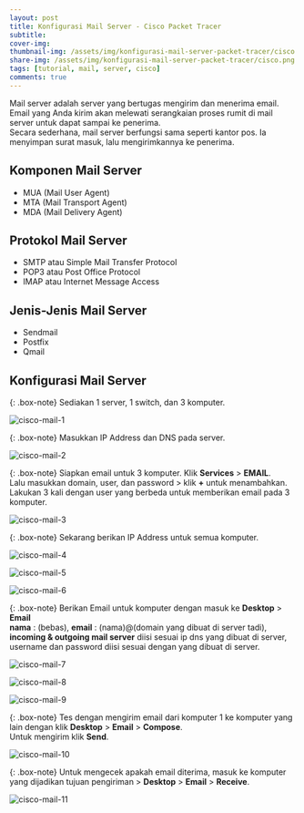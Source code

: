 ```yaml
---
layout: post
title: Konfigurasi Mail Server - Cisco Packet Tracer
subtitle: 
cover-img: 
thumbnail-img: /assets/img/konfigurasi-mail-server-packet-tracer/cisco.png
share-img: /assets/img/konfigurasi-mail-server-packet-tracer/cisco.png
tags: [tutorial, mail, server, cisco]
comments: true
---
```


Mail server adalah server yang bertugas mengirim dan menerima email. Email yang Anda kirim akan melewati serangkaian proses rumit di mail server untuk dapat sampai ke penerima.  
Secara sederhana, mail server berfungsi sama seperti kantor pos. Ia menyimpan surat masuk, lalu mengirimkannya ke penerima. 

## Komponen Mail Server

- MUA (Mail User Agent)
- MTA (Mail Transport Agent) 
- MDA (Mail Delivery Agent)

## Protokol Mail Server

- SMTP atau Simple Mail Transfer Protocol 
- POP3 atau Post Office Protocol 
- IMAP atau Internet Message Access

## Jenis-Jenis Mail Server

- Sendmail
- Postfix
- Qmail

## Konfigurasi Mail Server

{: .box-note}
Sediakan 1 server, 1 switch, dan 3 komputer.

![cisco-mail-1](/assets/img/konfigurasi-mail-server-packet-tracer/cisco-mail-1.png)

{: .box-note}
Masukkan IP Address dan DNS pada server.

![cisco-mail-2](/assets/img/konfigurasi-mail-server-packet-tracer/cisco-mail-2.png)

{: .box-note}
Siapkan email untuk 3 komputer. Klik **Services** > **EMAIL**.  
Lalu masukkan domain, user, dan password > klik **+** untuk menambahkan.  
Lakukan 3 kali dengan user yang berbeda untuk memberikan email pada 3 komputer.

![cisco-mail-3](/assets/img/konfigurasi-mail-server-packet-tracer/cisco-mail-3.png)

{: .box-note}
Sekarang berikan IP Address untuk semua komputer.

![cisco-mail-4](/assets/img/konfigurasi-mail-server-packet-tracer/cisco-mail-4.png)

![cisco-mail-5](/assets/img/konfigurasi-mail-server-packet-tracer/cisco-mail-5.png)

![cisco-mail-6](/assets/img/konfigurasi-mail-server-packet-tracer/cisco-mail-6.png)

{: .box-note}
Berikan Email untuk komputer dengan masuk ke **Desktop** > **Email**  
**nama** : (bebas), **email** : (nama)@(domain yang dibuat di server tadi),  
**incoming & outgoing mail server** diisi sesuai ip dns yang dibuat di server,  
username dan password diisi sesuai dengan yang dibuat di server.

![cisco-mail-7](/assets/img/konfigurasi-mail-server-packet-tracer/cisco-mail-7.png)

![cisco-mail-8](/assets/img/konfigurasi-mail-server-packet-tracer/cisco-mail-8.png)

![cisco-mail-9](/assets/img/konfigurasi-mail-server-packet-tracer/cisco-mail-9.png)

{: .box-note}
Tes dengan mengirim email dari komputer 1 ke komputer yang lain dengan klik **Desktop** > **Email** > **Compose**.  
Untuk mengirim klik **Send**.

![cisco-mail-10](/assets/img/konfigurasi-mail-server-packet-tracer/cisco-mail-10.png)

{: .box-note}
Untuk mengecek apakah email diterima, masuk ke komputer yang dijadikan tujuan pengiriman > **Desktop** > **Email** > **Receive**.

![cisco-mail-11](/assets/img/konfigurasi-mail-server-packet-tracer/cisco-mail-11.png)
